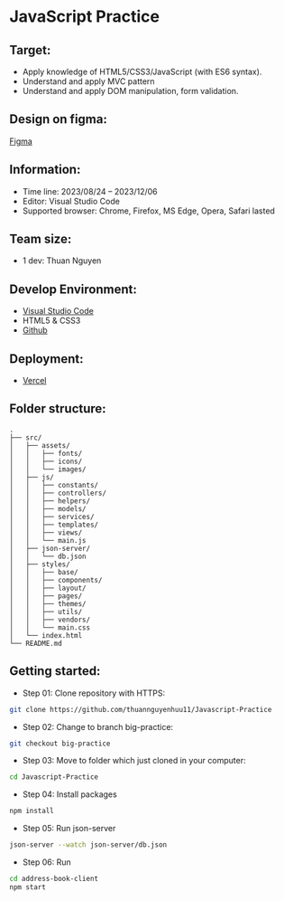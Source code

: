 # JavaScript Practice

## Target:

- Apply knowledge of HTML5/CSS3/JavaScript (with ES6 syntax).
- Understand and apply MVC pattern
- Understand and apply DOM manipulation, form validation.

## Design on figma:

[Figma](https://www.figma.com/file/g88N1kvNmmFcUQ7mRNQmiB/Untitled?node-id=4%3A662&mode=dev)

## Information:

- Time line: 2023/08/24 – 2023/12/06
- Editor: Visual Studio Code
- Supported browser: Chrome, Firefox, MS Edge, Opera, Safari lasted

## Team size:

- 1 dev: Thuan Nguyen

## Develop Environment:

- [Visual Studio Code](https://code.visualstudio.com/)
- HTML5 & CSS3
- [Github](https://github.com/)

## Deployment:

- [Vercel](https://javascript-practice-p1hmr2qly-thuannguyen11.vercel.app/)

## Folder structure:

```
.
├── src/
│   ├── assets/
│   │   ├── fonts/
│   │   ├── icons/
│   │   └── images/
│   ├── js/
│   │   ├── constants/
│   │   ├── controllers/
│   │   ├── helpers/
│   │   ├── models/
│   │   ├── services/
│   │   ├── templates/
│   │   ├── views/
│   │   └── main.js
│   ├── json-server/
│   │   └── db.json
│   ├── styles/
│   │   ├── base/
│   │   ├── components/
│   │   ├── layout/
│   │   ├── pages/
│   │   ├── themes/
│   │   ├── utils/
│   │   ├── vendors/
│   │   └── main.css
│   └── index.html
└── README.md
```

## Getting started:

- Step 01: Clone repository with HTTPS:

```bash
git clone https://github.com/thuannguyenhuu11/Javascript-Practice
```

- Step 02: Change to branch big-practice:

```bash
git checkout big-practice
```

- Step 03: Move to folder which just cloned in your computer:

```bash
cd Javascript-Practice
```

- Step 04: Install packages

```bash
npm install
```

- Step 05: Run json-server

```bash
json-server --watch json-server/db.json
```

- Step 06: Run

```bash
cd address-book-client
npm start
```
